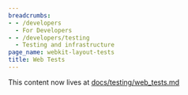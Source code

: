 ```yaml
---
breadcrumbs:
- - /developers
  - For Developers
- - /developers/testing
  - Testing and infrastructure
page_name: webkit-layout-tests
title: Web Tests
---
```


This content now lives at
[docs/testing/web_tests.md](https://chromium.googlesource.com/chromium/src/+/master/docs/testing/web_tests.md)
